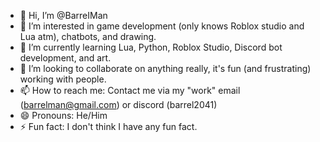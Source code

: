 - 👋 Hi, I’m @BarreIMan
- 👀 I’m interested in game development (only knows Roblox studio and Lua atm), chatbots, and drawing.
- 🌱 I’m currently learning Lua, Python, Roblox Studio, Discord bot development, and art.
- 💞️ I’m looking to collaborate on anything really, it's fun (and frustrating) working with people.
- 📫 How to reach me: Contact me via my "work" email (barrelman@gmail.com) or discord (barrel2041)
- 😄 Pronouns: He/Him
- ⚡ Fun fact: I don't think I have any fun fact.


